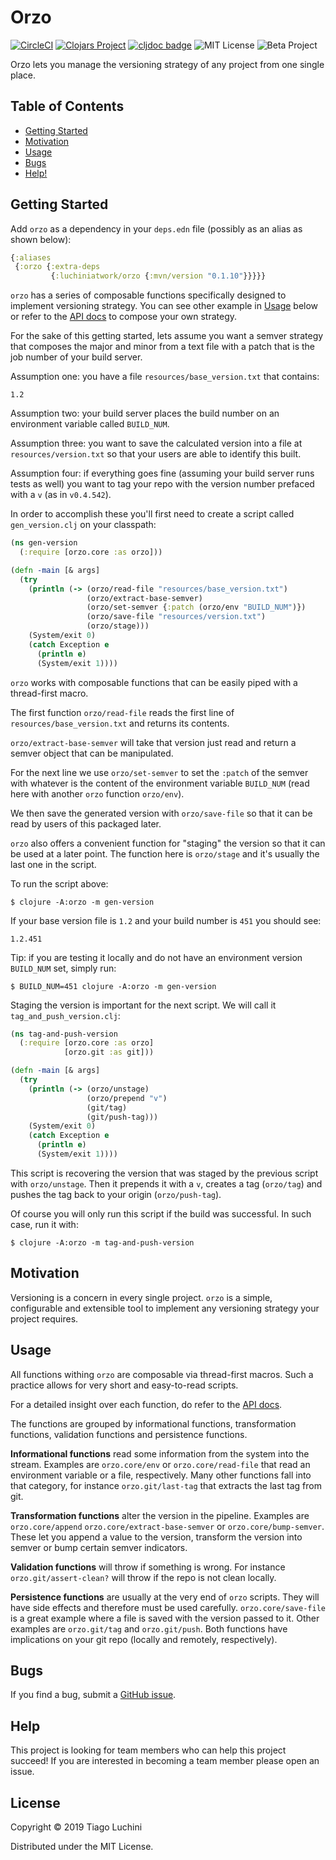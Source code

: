 # Orzo

[![CircleCI](https://circleci.com/gh/luchiniatwork/orzo.svg?style=shield&circle-token=c0bc81c8cc529f31a28565b9e4a246769ca8d623)](https://circleci.com/gh/luchiniatwork/orzo)
[![Clojars Project](https://img.shields.io/clojars/v/luchiniatwork/orzo.svg)](http://clojars.org/luchiniatwork/orzo)
[![cljdoc badge](https://cljdoc.org/badge/luchiniatwork/orzo)](https://cljdoc.org/d/luchiniatwork/orzo/CURRENT)
![MIT License](https://img.shields.io/badge/license-MIT-blue.svg)
![Beta Project](https://img.shields.io/badge/project%20status-beta-brightgreen.svg)

Orzo lets you manage the versioning strategy of any project from one
single place.

## Table of Contents

* [Getting Started](#getting-started)
* [Motivation](#motivation)
* [Usage](#usage)
* [Bugs](#bugs)
* [Help!](#help)

## Getting Started

Add `orzo` as a dependency in your `deps.edn` file (possibly as an
alias as shown below):

``` clojure
{:aliases
 {:orzo {:extra-deps
         {:luchiniatwork/orzo {:mvn/version "0.1.10"}}}}}
```

`orzo` has a series of composable functions specifically designed to
implement versioning strategy. You can see other example in
[Usage](#usage) below or refer to the [API
docs](https://cljdoc.org/d/luchiniatwork/orzo/CURRENT) to compose your
own strategy.

For the sake of this getting started, lets assume you want a semver
strategy that composes the major and minor from a text file with a
patch that is the job number of your build server.

Assumption one: you have a file `resources/base_version.txt` that
contains:

``` text
1.2
```

Assumption two: your build server places the build number on an
environment variable called `BUILD_NUM`.

Assumption three: you want to save the calculated version into a file
at `resources/version.txt` so that your users are able to identify
this built.

Assumption four: if everything goes fine (assuming your build server
runs tests as well) you want to tag your repo with the version number
prefaced with a `v` (as in `v0.4.542`).

In order to accomplish these you'll first need to create a script
called `gen_version.clj` on your classpath:

``` clojure
(ns gen-version
  (:require [orzo.core :as orzo]))

(defn -main [& args]
  (try
    (println (-> (orzo/read-file "resources/base_version.txt")
                 (orzo/extract-base-semver)
                 (orzo/set-semver {:patch (orzo/env "BUILD_NUM")})
                 (orzo/save-file "resources/version.txt")
                 (orzo/stage)))
    (System/exit 0)
    (catch Exception e
      (println e)
      (System/exit 1))))
```

`orzo` works with composable functions that can be easily piped with a
thread-first macro.

The first function `orzo/read-file` reads the first line of
`resources/base_version.txt` and returns its contents.

`orzo/extract-base-semver` will take that version just read and return
a semver object that can be manipulated.

For the next line we use `orzo/set-semver` to set the `:patch` of the
semver with whatever is the content of the environment variable
`BUILD_NUM` (read here with another `orzo` function `orzo/env`).

We then save the generated version with `orzo/save-file` so that it
can be read by users of this packaged later.

`orzo` also offers a convenient function for "staging" the version so
that it can be used at a later point. The function here is
`orzo/stage` and it's usually the last one in the script.

To run the script above:

``` shell
$ clojure -A:orzo -m gen-version
```

If your base version file is `1.2` and your build number is `451` you
should see:

``` text
1.2.451
```

Tip: if you are testing it locally and do not have an environment
version `BUILD_NUM` set, simply run:

``` shell
$ BUILD_NUM=451 clojure -A:orzo -m gen-version
```

Staging the version is important for the next script. We will call it
`tag_and_push_version.clj`:

``` clojure
(ns tag-and-push-version
  (:require [orzo.core :as orzo]
            [orzo.git :as git]))

(defn -main [& args]
  (try
    (println (-> (orzo/unstage)
                 (orzo/prepend "v")
                 (git/tag)
                 (git/push-tag)))
    (System/exit 0)
    (catch Exception e
      (println e)
      (System/exit 1))))
```

This script is recovering the version that was staged by the previous
script with `orzo/unstage`. Then it prepends it with a `v`, creates a
tag (`orzo/tag`) and pushes the tag back to your origin
(`orzo/push-tag`).

Of course you will only run this script if the build was
successful. In such case, run it with:

``` shell
$ clojure -A:orzo -m tag-and-push-version
```

## Motivation

Versioning is a concern in every single project. `orzo` is a simple,
configurable and extensible tool to implement any versioning strategy
your project requires.

## Usage

All functions withing `orzo` are composable via thread-first
macros. Such a practice allows for very short and easy-to-read scripts.

For a detailed insight over each function, do refer to the [API
docs](https://cljdoc.org/d/luchiniatwork/orzo/CURRENT).

The functions are grouped by informational functions, transformation
functions, validation functions and persistence functions.

**Informational functions** read some information from the system into the
stream. Examples are `orzo.core/env` or `orzo.core/read-file` that
read an environment variable or a file, respectively. Many other
functions fall into that category, for instance `orzo.git/last-tag`
that extracts the last tag from git.

**Transformation functions** alter the version in the
pipeline. Examples are `orzo.core/append`
`orzo.core/extract-base-semver` or `orzo.core/bump-semver`. These let
you append a value to the version, transform the version into semver
or bump certain semver indicators.

**Validation functions** will throw if something is wrong. For
instance `orzo.git/assert-clean?` will throw if the repo is not clean
locally.

**Persistence functions** are usually at the very end of `orzo`
scripts. They will have side effects and therefore must be used
carefully. `orzo.core/save-file` is a great example where a file is
saved with the version passed to it. Other examples are `orzo.git/tag`
and `orzo.git/push`. Both functions have implications on your git
repo (locally and remotely, respectively).

## Bugs

If you find a bug, submit a [GitHub
issue](https://github.com/luchiniatwork/orzo/issues).

## Help

This project is looking for team members who can help this project
succeed!  If you are interested in becoming a team member please open
an issue.

## License

Copyright © 2019 Tiago Luchini

Distributed under the MIT License.

